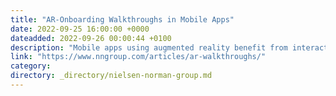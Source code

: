 ```yaml
---
title: "AR-Onboarding Walkthroughs in Mobile Apps"
date: 2022-09-25 16:00:00 +0000
dateadded: 2022-09-26 00:00:44 +0100
description: "Mobile apps using augmented reality benefit from interactive walkthroughs that guide users through a simple AR experience. These walkthroughs should include information about what to expect, how to handle the device, and how to prepare the environment."
link: "https://www.nngroup.com/articles/ar-walkthroughs/"
category:
directory: _directory/nielsen-norman-group.md
---
```

